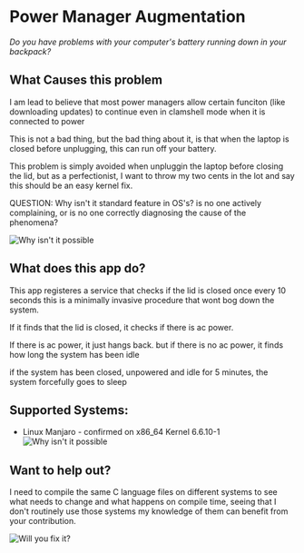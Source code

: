 # Power Manager Augmentation

<i>Do you have problems with your computer's battery running down in your backpack?</i>

<h2>What Causes this problem</h2>
<p>I am lead to believe that most power managers allow certain funciton (like downloading updates) to continue even in clamshell mode when it is connected to power</p>
<p>This is not a bad thing, but the bad thing about it, is that when the laptop is closed before unplugging, this can run off your battery.</p>
<p>This problem is simply avoided when unpluggin the laptop before closing the lid, but as a perfectionist, I want to throw my two cents in the lot and say this should be an easy kernel fix.</p>
<p>QUESTION: Why isn't it standard feature in OS's? is no one actively complaining, or is no one correctly diagnosing the cause of the phenomena? </p>
<img src="https://media.tenor.com/4L63mLtTaj0AAAAM/why-isnt-it-posssible-its-just-not.gif" alt="Why isn't it possible">

<h2>What does this app do?</h2>
<p>This app registeres a service that checks if the lid is closed once every 10 seconds this is a minimally invasive procedure that wont bog down the system. </p>
<p>If it finds that the lid is closed, it checks if there is ac power.</p>
<p>If there is ac power, it just hangs back. but if there is no ac power, it finds how long the system has been idle </p>
<p>if the system has been closed, unpowered and idle for 5 minutes, the system forcefully goes to sleep </p>

<h2>Supported Systems:</h2>
<ul><li>Linux Manjaro - confirmed on x86_64 Kernel 6.6.10-1
<img src="https://imgflip.com/i/8d5dx2" alt="Why isn't it possible">
</li></ul>

<h2>Want to help out?</h2>
<p>I need to compile the same C language files on different systems to see what needs to change and what happens on compile time, seeing that I don't routinely use those systems my knowledge of them can benefit from your contribution.</p>
<img src="https://plaky.com/blog/wp-content/uploads/2023/08/Works-on-my-machine.jpg" alt="Will you fix it?">
